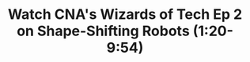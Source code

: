 ---
title: "Watch CNA's Wizards of Tech Ep 2 on Shape-Shifting Robots (1:20-9:54)"
file_url: https://www.channelnewsasia.com/news/video-on-demand/wizards-of-tech/wizards-of-tech-home-13580956
description: "Watch CNA's Wizards of Tech Ep 2 on Shape-Shifting Robots (1:20-9:54)"
---